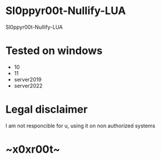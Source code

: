 # Sl0ppyr00t-Nullify-LUA

Sl0ppyr00t-Nullify-LUA 


# Tested on windows 
* 10
* 11
* server2019
* server2022

# Legal disclaimer
I am not responcible for u, using it on non authorized systems

# ~x0xr00t~
